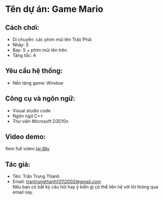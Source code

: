 # Tên dự án: Game Mario
## Cách chơi:
- Di chuyển: các phím mũi tên Trái/ Phải
- Nhảy: S
- Bay: S + phím mũi tên trên
- Tăng tốc: A
## Yêu cầu hệ thống:
- Nền tảng game: Window
## Công cụ và ngôn ngữ:
- Visual studio code
- Ngôn ngữ C++
- Thư viện Microsoft D3D10x
## Video demo:
Xem full video [tại đây](https://youtu.be/4E3ZgFAz1rU)
## Tác giả:
- Tên: Trần Trung Thành
- Email: trantrungthanh13112002@gmail.com\
Nếu bạn có bất kỳ câu hỏi hay ý kiến gì có thể liên hệ với tôi thông qua email này.
